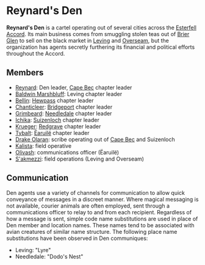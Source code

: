 # Reynard's Den

**Reynard's Den** is a cartel operating out of several cities across the [Esterfell Accord](../../societies/esterfell-accord/esterfell-accord.md). Its main business comes from smuggling stolen teas out of [Brier Glen](../../societies/esterfell-accord/brier-glen.md) to sell on the black market in [Leving](../../societies/esterfell-accord/leving/leving.md) and [Overseam](../../societies/esterfell-accord/overseam.md), but the organization has agents secretly furthering its financial and political efforts throughout the Accord.

## Members

- [Reynard](members/reynard.md): Den leader, [Cape Bec](../../societies/esterfell-accord/cape-bec/cape-bec.md) chapter leader
- [Baldwin Marshbluff](../gilded-purse/members/baldwin-marshbluff.md): Leving chapter leader
- [Bellin](members/bellin.md): [Hewpass](../../societies/esterfell-accord/hewpass.md) chapter leader
- [Chanticleer](members/chanticleer.md): [Bridgeport](../../societies/esterfell-accord/bridgeport.md) chapter leader
- [Grimbeard](members/grimbeard.md): [Needledale](../../societies/esterfell-accord/needledale.md) chapter leader
- [Ichika](members/ichika.md): [Suizenloch](../../societies/esterfell-accord/suizenloch.md) chapter leader
- [Krueger](members/krueger.md): [Redgrave](../../societies/esterfell-accord/redgrave.md) chapter leader
- [Tybalt](members/tybalt.md): [Ëaruilë](../../societies/esterfell-accord/earuile.md) chapter leader
- [Drake Olaran](members/drake-olaran.md): scribe operating out of [Cape Bec](../../societies/esterfell-accord/cape-luz.md) and Suizenloch
- [Kalista](members/kalista.md): field operative
- [Olivash](members/olivash.md): communications officer (Ëaruilë)
- [S'akmezzi](members/sakmezzi.md): field operations (Leving and Overseam)

## Communication

Den agents use a variety of channels for communication to allow quick conveyance of messages in a discreet manner. Where magical messaging is not available, courier animals are often employed, sent through a communications officer to relay to and from each recipient. Regardless of how a message is sent, simple code name substitutions are used in place of Den member and location names. These names tend to be associated with avian creatures of similar name structure. The following place name substitutions have been observed in Den communiques:

- Leving: "Lyre"
- Needledale: "Dodo's Nest"
